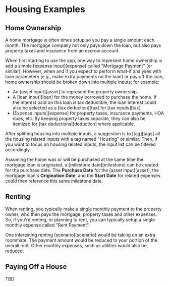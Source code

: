 # Housing Examples

## Home Ownership

A home mortgage is often times setup so you pay a single amount each month. The mortgage company not only pays down the loan, but also pays property taxes and insurance from an escrow account. 

When first starting to use the app, one way to represent home ownership is add a simple [expense input][expense] called "Mortgage Payment" (or similar). However, when and if you expect to perform what-if analyses with loan parameters (e.g., make extra payments on the loan) or pay off the loan, home ownership should be broken down into multiple inputs; for example:

* An [asset input][asset] to represent the property ownership. 
* A  [loan input][loan] for the money borrowed to purchase the home. If the interest paid on this loan is tax deductible, the loan interest could also be selected as a [tax deduction][tax] for [tax inputs][tax].
* [Expense inputs][expense] for property taxes, insurance payments, HOA dues, etc. By keeping property taxes separate, they can also be itemized for [tax deductions][deduction] where applicable.

After splitting housing into multiple inputs, a suggestion is to [tag][tags] all the housing related inputs with a tag named "Housing" or similar. Then, if you want to focus on housing related inputs, the input list can be filtered accordingly.

Assuming the home was or will be purchased at the same time the mortgage loan is originated, a [milestone date][milestone] can be created for the purchase date. The __Purchase Date__ for the [asset input][asset], the mortgage loan's __Origination Date__, and the __Start Date__ for related expenses could then reference this same milestone date.

## Renting

When renting, you typically make a single monthly payment to the property owner, who then pays the mortgage, property taxes and other expenses. So, if you're renting, or planning to rent, you can typically setup a single monthly expense called "Rent Payment". 

One interesting renting [scenario][scenario] would be taking on an extra roommate. The payment amount would be reduced to your portion of the overall rent. Other monthly expenses, such as utilities would also be reduced.

## Paying Off a House

TBD
